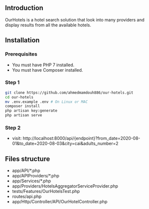 ## Introduction

OurHotels is a hotel search solution that look into many providers and display results from
all the available hotels.

## Installation

### Prerequisites

* You must have PHP 7 installed. 
* You must have Composer installed.

### Step 1

```bash
git clone https://github.com/ahmedmamdouh886/our-hotels.git
cd our-hotels
mv .env.example .env # On Linux or MAC
composer install
php artisan key:generate
php artisan serve
``` 

### Step 2

* visit: http://localhost:8000/api/{endpoint}?from_date=2020-08-01&to_date=2020-08-03&city=cai&adults_number=2

## Files structure

* app/API/*.php
* app/APIProviders/*.php
* app/Services/*.php
* app/Providers/HotelsAggregatorServiceProvider.php
* tests/Features/OurHotelsTest.php
* routes/api.php
* app/Http/Controller/API/OurHotelController.php

